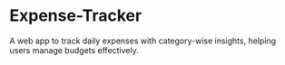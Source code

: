 # Expense-Tracker
A web app to track daily expenses with category-wise insights, helping users manage budgets effectively.
